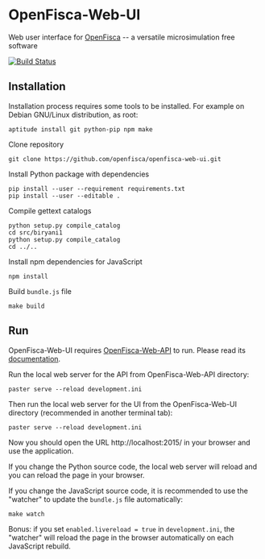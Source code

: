OpenFisca-Web-UI
================

Web user interface for [OpenFisca](http://www.openfisca.org/) -- a versatile microsimulation free software

[![Build Status](https://travis-ci.org/openfisca/openfisca-web-ui.svg?branch=master)](https://travis-ci.org/openfisca/openfisca-web-ui)

Installation
------------

Installation process requires some tools to be installed. For example on Debian GNU/Linux distribution, as root:

	aptitude install git python-pip npm make

Clone repository

	git clone https://github.com/openfisca/openfisca-web-ui.git

Install Python package with dependencies

	pip install --user --requirement requirements.txt
	pip install --user --editable .

Compile gettext catalogs

	python setup.py compile_catalog
	cd src/biryani1
	python setup.py compile_catalog
	cd ../..

Install npm dependencies for JavaScript

    npm install

Build `bundle.js` file

	make build

Run
---

OpenFisca-Web-UI requires [OpenFisca-Web-API](https://github.com/openfisca/openfisca-web-api) to run.
Please read its [documentation](http://www.openfisca.fr/documentation).

Run the local web server for the API from OpenFisca-Web-API directory:

	paster serve --reload development.ini

Then run the local web server for the UI from the OpenFisca-Web-UI directory (recommended in another terminal tab):

	paster serve --reload development.ini

Now you should open the URL http://localhost:2015/ in your browser and use the application.

If you change the Python source code, the local web server will reload and you can reload the page in your browser.

If you change the JavaScript source code, it is recommended to use the "watcher" to update the `bundle.js` file
automatically:

	make watch

Bonus: if you set `enabled.livereload = true` in `development.ini`, the "watcher" will reload the page in the browser
automatically on each JavaScript rebuild.
